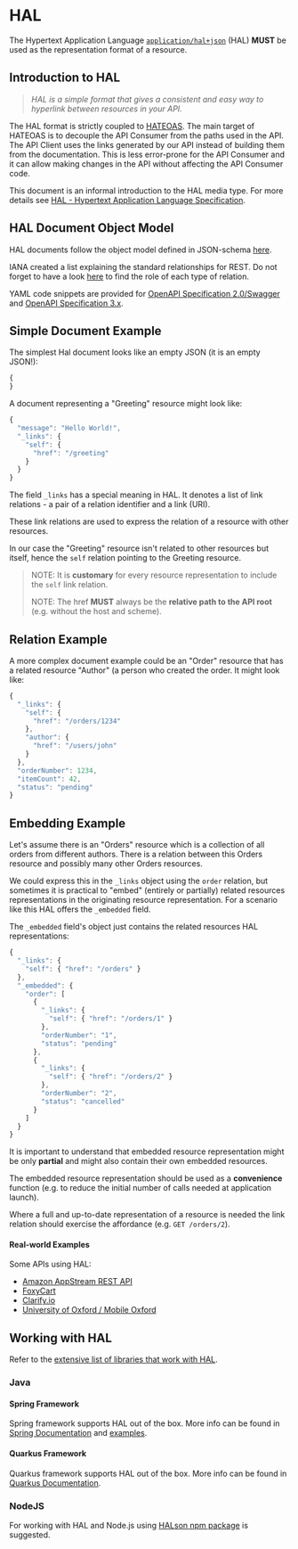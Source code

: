 # HAL

The Hypertext Application Language [`application/hal+json`](http://stateless.co/hal_specification.html) \(HAL\) **MUST** be used as the representation format of a resource.

## Introduction to HAL

> _HAL is a simple format that gives a consistent and easy way to hyperlink between resources in your API._

The HAL format is strictly coupled to [HATEOAS](https://en.wikipedia.org/wiki/HATEOAS). The main target of HATEOAS is to decouple the API Consumer from the paths used in the API. The API Client uses the links generated by our API instead of building them from the documentation. This is less error-prone for the API Consumer and it can allow making changes in the API without affecting the API Consumer code.

This document is an informal introduction to the HAL media type. For more details see [HAL - Hypertext Application Language Specification](http://stateless.co/hal_specification.html).

## HAL Document Object Model

HAL documents follow the object model defined in JSON-schema [here](https://supermodel.io/adidas/api/HAL). 

IANA created a list explaining the standard relationships for REST. Do not forget to have a look [here](http://www.iana.org/assignments/link-relations/link-relations.xhtml) to find the role of each type of relation. 

YAML code snippets are provided for [OpenAPI Specification 2.0/Swagger](https://github.com/adidas/api-guidelines/tree/4a033eb0cf8ec582102c09c1eb5ba1fa8a5597d9/rest-api-guidelines/functionality/message/HAL-snippet.yaml) and [OpenAPI Specification 3.x](https://github.com/adidas/api-guidelines/tree/4a033eb0cf8ec582102c09c1eb5ba1fa8a5597d9/rest-api-guidelines/functionality/message/HAL-snippet-full-OpenApi3.yaml).

## Simple Document Example

The simplest Hal document looks like an empty JSON \(it is an empty JSON!\):

```javascript
{
}
```

A document representing a "Greeting" resource might look like:

```javascript
{
  "message": "Hello World!",
  "_links": {
    "self": {
      "href": "/greeting"
    }
  }
}
```

The field `_links` has a special meaning in HAL. It denotes a list of link relations - a pair of a relation identifier and a link \(URI\).

These link relations are used to express the relation of a resource with other resources.

In our case the "Greeting" resource isn't related to other resources but itself, hence the `self` relation pointing to the Greeting resource.

> NOTE: It is **customary** for every resource representation to include the `self` link relation.
>
> NOTE: The href **MUST** always be the **relative path to the API root** \(e.g. without the host and scheme\).

## Relation Example

A more complex document example could be an "Order" resource that has a related resource "Author" \(a person who created the order. It might look like:

```javascript
{
  "_links": {
    "self": {
      "href": "/orders/1234"
    },
    "author": {
      "href": "/users/john"
    }
  },
  "orderNumber": 1234,
  "itemCount": 42,
  "status": "pending"
}
```

## Embedding Example

Let's assume there is an "Orders" resource which is a collection of all orders from different authors. There is a relation between this Orders resource and possibly many other Orders resources.

We could express this in the `_links` object using the `order` relation, but sometimes it is practical to "embed" \(entirely or partially\) related resources representations in the originating resource representation. For a scenario like this HAL offers the `_embedded` field.

The `_embedded` field's object just contains the related resources HAL representations:

```javascript
{
  "_links": {
    "self": { "href": "/orders" }
  },
  "_embedded": {
    "order": [
      {
        "_links": {
          "self": { "href": "/orders/1" }
        },
        "orderNumber": "1",
        "status": "pending"
      },
      {
        "_links": {
          "self": { "href": "/orders/2" }
        },
        "orderNumber": "2",
        "status": "cancelled"
      }      
    ]
  }
}
```

It is important to understand that embedded resource representation might be only **partial** and might also contain their own embedded resources.

The embedded resource representation should be used as a **convenience** function \(e.g. to reduce the initial number of calls needed at application launch\).

Where a full and up-to-date representation of a resource is needed the link relation should exercise the affordance \(e.g. `GET /orders/2`\).

#### Real-world Examples

Some APIs using HAL:

* [Amazon AppStream REST API](http://docs.aws.amazon.com/appstream/latest/developerguide/appstream-api-rest.html)
* [FoxyCart](https://wiki.foxycart.com/v/2.0/start)
* [Clarify.io](http://docs.clarify.io/overview/)
* [University of Oxford / Mobile Oxford](http://api.m.ox.ac.uk/browser/#/)

## Working with HAL

Refer to the [extensive list of libraries that work with HAL](https://github.com/mikekelly/hal_specification/wiki/Libraries).

### Java

#### Spring Framework

Spring framework supports HAL out of the box. More info can be found in [Spring Documentation](https://spring.io/guides/gs/rest-hateoas/) and [examples](https://github.com/spring-guides/gs-rest-hateoas).

#### Quarkus Framework

Quarkus framework supports HAL out of the box. More info can be found in [Quarkus Documentation](https://quarkus.io/guides/rest-data-panache).

### NodeJS

For working with HAL and Node.js using [HALson npm package](https://www.npmjs.com/package/halson) is suggested.



